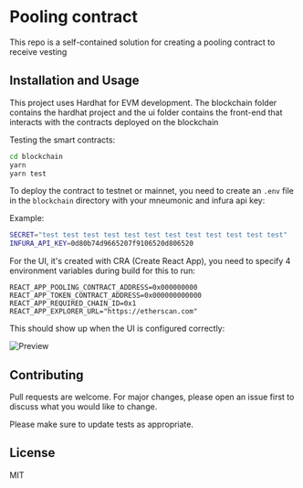 # Pooling contract

This repo is a self-contained solution for creating a pooling contract to receive vesting

## Installation and Usage

This project uses Hardhat for EVM development. The blockchain folder contains the hardhat project and the ui folder contains the front-end that interacts with the contracts deployed on the blockchain

Testing the smart contracts:

```bash
cd blockchain
yarn
yarn test
```

To deploy the contract to testnet or mainnet, you need to create an `.env` file in the `blockchain` directory with your mneumonic and infura api key:

Example:

```bash
SECRET="test test test test test test test test test test test test"
INFURA_API_KEY=0d80b74d9665207f9106520d806520
```

For the UI, it's created with CRA (Create React App), you need to specify 4 environment variables during build for this to run:

```
REACT_APP_POOLING_CONTRACT_ADDRESS=0x000000000
REACT_APP_TOKEN_CONTRACT_ADDRESS=0x000000000000
REACT_APP_REQUIRED_CHAIN_ID=0x1
REACT_APP_EXPLORER_URL="https://etherscan.com"
```

This should show up when the UI is configured correctly:

![Preview](https://mralbertchen.sfo2.digitaloceanspaces.com/yjdbg.png)

###

## Contributing

Pull requests are welcome. For major changes, please open an issue first to discuss what you would like to change.

Please make sure to update tests as appropriate.

## License

MIT
